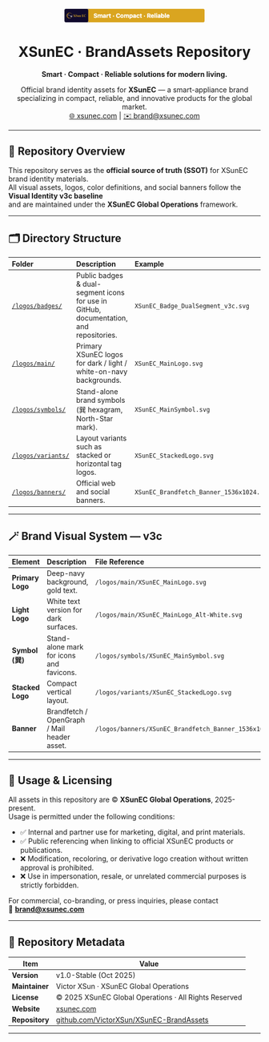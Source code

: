 <!-- XSunEC · BrandAssets Repository · v1.0-Stable -->
<p align="center">
  <img src="https://github.com/VictorXSun/XSunEC-BrandAssets/blob/main/logos/badges/XSunEC_Badge_DualSegment_v3c_preview.png" width="280" alt="XSunEC Badge"/>
</p>

<h1 align="center">XSunEC · BrandAssets Repository</h1>
<p align="center"><strong>Smart · Compact · Reliable solutions for modern living.</strong></p>

<p align="center">
  Official brand identity assets for <strong>XSunEC</strong> — a smart-appliance brand specializing in compact, reliable, and innovative products for the global market.<br/>
  <a href="https://xsunec.com" target="_blank">🌐 xsunec.com</a> |
  <a href="mailto:brand@xsunec.com">✉️ brand@xsunec.com</a>
</p>

---

## 🧱 Repository Overview

This repository serves as the **official source of truth (SSOT)** for XSunEC brand identity materials.  
All visual assets, logos, color definitions, and social banners follow the **Visual Identity v3c baseline**  
and are maintained under the **XSunEC Global Operations** framework.

---

## 🗂 Directory Structure

| Folder | Description | Example |
|:--------|:-------------|:---------|
| [`/logos/badges/`](./logos/badges) | Public badges & dual-segment icons for use in GitHub, documentation, and repositories. | `XSunEC_Badge_DualSegment_v3c.svg` |
| [`/logos/main/`](./logos/main) | Primary XSunEC logos for dark / light / white-on-navy backgrounds. | `XSunEC_MainLogo.svg` |
| [`/logos/symbols/`](./logos/symbols) | Stand-alone brand symbols (巽 hexagram, North-Star mark). | `XSunEC_MainSymbol.svg` |
| [`/logos/variants/`](./logos/variants) | Layout variants such as stacked or horizontal tag logos. | `XSunEC_StackedLogo.svg` |
| [`/logos/banners/`](./logos/banners) | Official web and social banners. | `XSunEC_Brandfetch_Banner_1536x1024.png` |

---

## 🪄 Brand Visual System — v3c

| Element | Description | File Reference |
|:----------|:-------------|:----------------|
| **Primary Logo** | Deep-navy background, gold text. | `/logos/main/XSunEC_MainLogo.svg` |
| **Light Logo** | White text version for dark surfaces. | `/logos/main/XSunEC_MainLogo_Alt-White.svg` |
| **Symbol (巽)** | Stand-alone mark for icons and favicons. | `/logos/symbols/XSunEC_MainSymbol.svg` |
| **Stacked Logo** | Compact vertical layout. | `/logos/variants/XSunEC_StackedLogo.svg` |
| **Banner** | Brandfetch / OpenGraph / Mail header asset. | `/logos/banners/XSunEC_Brandfetch_Banner_1536x1024.png` |

---

## 🧩 Usage & Licensing

All assets in this repository are © **XSunEC Global Operations**, 2025-present.  
Usage is permitted under the following conditions:

- ✅ Internal and partner use for marketing, digital, and print materials.  
- ✅ Public referencing when linking to official XSunEC products or publications.  
- ❌ Modification, recoloring, or derivative logo creation without written approval is prohibited.  
- ❌ Use in impersonation, resale, or unrelated commercial purposes is strictly forbidden.

For commercial, co-branding, or press inquiries, please contact  
📩 **brand@xsunec.com**

---

## 🧭 Repository Metadata

| Item | Value |
|------|-------|
| **Version** | v1.0-Stable (Oct 2025) |
| **Maintainer** | Victor XSun · XSunEC Global Operations |
| **License** | © 2025 XSunEC Global Operations · All Rights Reserved |
| **Website** | [xsunec.com](https://xsunec.com) |
| **Repository** | [github.com/VictorXSun/XSunEC-BrandAssets](https://github.com/VictorXSun/XSunEC-BrandAssets) |

---
